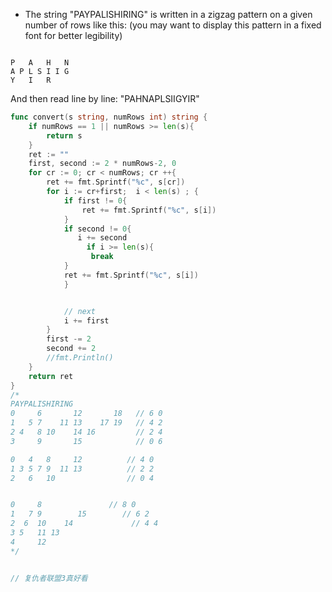 <!--more-->

- The string "PAYPALISHIRING" is written in a zigzag pattern on a given number of rows like this: (you may want to display this pattern in a fixed font for better legibility)
```

P   A   H   N
A P L S I I G
Y   I   R
```

And then read line by line: "PAHNAPLSIIGYIR"

```go
func convert(s string, numRows int) string {
    if numRows == 1 || numRows >= len(s){
        return s
    }
    ret := ""
    first, second := 2 * numRows-2, 0
    for cr := 0; cr < numRows; cr ++{
        ret += fmt.Sprintf("%c", s[cr])
        for i := cr+first;  i < len(s) ; {
            if first != 0{
                ret += fmt.Sprintf("%c", s[i])   
            }
            if second != 0{
               i += second
                 if i >= len(s){
                  break
            }
            ret += fmt.Sprintf("%c", s[i]) 
            }


            // next 
            i += first
        } 
        first -= 2
        second += 2
        //fmt.Println()
    }
    return ret
}
/*
PAYPALISHIRING
0     6       12       18   // 6 0
1   5 7    11 13    17 19   // 4 2
2 4   8 10    14 16         // 2 4
3     9       15            // 0 6

0   4   8     12          // 4 0
1 3 5 7 9  11 13          // 2 2 
2   6   10                // 0 4 


0     8               // 8 0
1   7 9        15        // 6 2
2  6  10    14             // 4 4 
3 5   11 13
4     12 
*/


// 复仇者联盟3真好看
```

